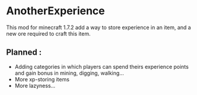 AnotherExperience
=================
This mod for minecraft 1.7.2 add a way to store experience in  an item, and a new ore required to craft this item.

Planned : 
--------
 * Adding categories in which players can spend theirs experience points and gain bonus in mining, digging, walking...
 * More xp-storing items
 * More lazyness...
